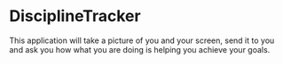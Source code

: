 # DisciplineTracker
This application will take a picture of you and your screen, send it to you and ask you how what you are doing is helping you achieve your goals.
